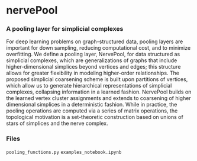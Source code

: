 # nervePool
### A pooling layer for simplicial complexes
For deep learning problems on graph-structured data, pooling layers are important for down sampling, reducing computational cost, and to minimize overfitting.
  We define a pooling layer, NervePool, for data structured as simplicial complexes, which are generalizations of graphs that include higher-dimensional simplices beyond vertices and edges; this structure allows for greater flexibility in modeling higher-order relationships. 
  The proposed simplicial coarsening scheme is built upon partitions of vertices, which allow us to generate hierarchical representations of simplicial complexes, collapsing information in a learned fashion. 
  NervePool builds on the learned vertex cluster assignments and extends to coarsening of higher dimensional simplices in a deterministic fashion. 
  While in practice, the pooling operations are computed via a series of matrix operations, the topological motivation is a set-theoretic construction based on unions of stars of simplices and the nerve complex.
  
  ### Files
  `pooling_functions.py`
  `examples_notebook.ipynb`
  
  
